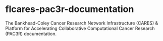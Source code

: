 # flcares-pac3r-documentation
The Bankhead-Coley Cancer Research Network Infrastructure (CARES) &amp; Platform for Accelerating Collaborative Computational Cancer Research (PAC3R) documentation.

